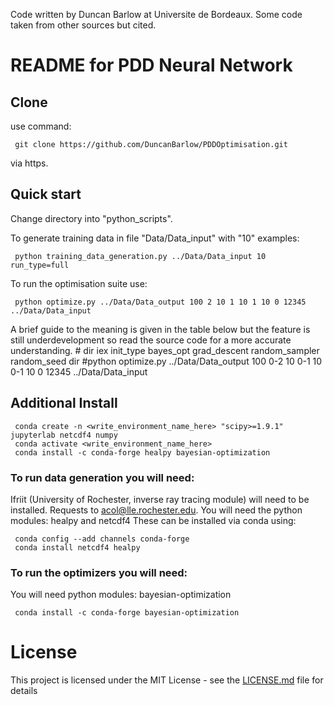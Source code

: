 Code written by Duncan Barlow at Universite de Bordeaux. Some code taken from other sources but cited.

# README for PDD Neural Network

## Clone

use command:

     git clone https://github.com/DuncanBarlow/PDDOptimisation.git

via https.

## Quick start

Change directory into "python\_scripts".

To generate training data in file "Data/Data\_input" with "10" examples:

     python training_data_generation.py ../Data/Data_input 10 run_type=full

To run the optimisation suite use:

     python optimize.py ../Data/Data_output 100 2 10 1 10 1 10 0 12345 ../Data/Data_input

A brief guide to the meaning is given in the table below but the feature is still underdevelopment so read the source code for a more accurate understanding.
     #                   dir                 iex  init_type  bayes_opt grad_descent random_sampler random_seed  dir
     #python optimize.py ../Data/Data_output 100   0-2 10     0-1 10     0-1  10        0           12345      ../Data/Data_input

## Additional Install

     conda create -n <write_environment_name_here> "scipy>=1.9.1" jupyterlab netcdf4 numpy
     conda activate <write_environment_name_here>
     conda install -c conda-forge healpy bayesian-optimization

### To run data generation you will need:
Ifriit (University of Rochester, inverse ray tracing module) will need to be installed. Requests to acol@lle.rochester.edu.
You will need the python modules: healpy and netcdf4
These can be installed via conda using:

     conda config --add channels conda-forge
     conda install netcdf4 healpy

### To run the optimizers you will need:
You will need python modules: bayesian-optimization

     conda install -c conda-forge bayesian-optimization

# License

This project is licensed under the MIT License - see the [LICENSE.md](LICENSE.md) file for details

